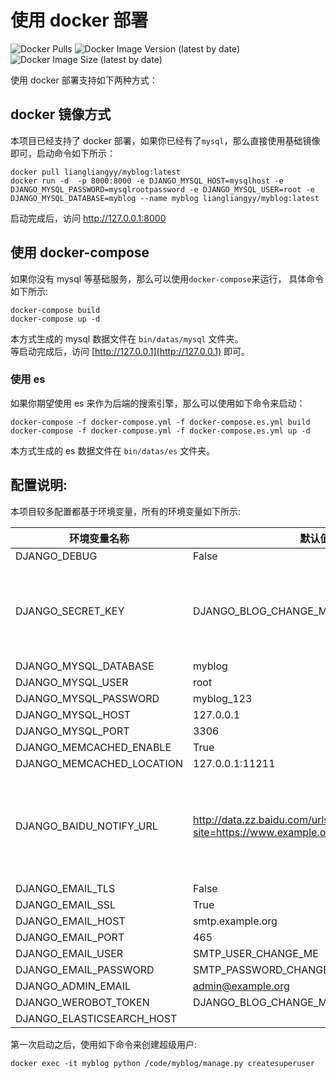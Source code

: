 # 使用 docker 部署

![Docker Pulls](https://img.shields.io/docker/pulls/liangliangyy/myblog)
![Docker Image Version (latest by date)](https://img.shields.io/docker/v/liangliangyy/myblog?sort=date)
![Docker Image Size (latest by date)](https://img.shields.io/docker/image-size/liangliangyy/myblog)

使用 docker 部署支持如下两种方式：

## docker 镜像方式

本项目已经支持了 docker 部署，如果你已经有了`mysql`，那么直接使用基础镜像即可，启动命令如下所示：

```shell
docker pull liangliangyy/myblog:latest
docker run -d  -p 8000:8000 -e DJANGO_MYSQL_HOST=mysqlhost -e DJANGO_MYSQL_PASSWORD=mysqlrootpassword -e DJANGO_MYSQL_USER=root -e DJANGO_MYSQL_DATABASE=myblog --name myblog liangliangyy/myblog:latest
```

启动完成后，访问 http://127.0.0.1:8000

## 使用 docker-compose

如果你没有 mysql 等基础服务，那么可以使用`docker-compose`来运行，
具体命令如下所示:

```shell
docker-compose build
docker-compose up -d
```

本方式生成的 mysql 数据文件在 `bin/datas/mysql` 文件夹。  
等启动完成后，访问 [http://127.0.0.1](http://127.0.0.1) 即可。

### 使用 es

如果你期望使用 es 来作为后端的搜索引擎，那么可以使用如下命令来启动：

```shell
docker-compose -f docker-compose.yml -f docker-compose.es.yml build
docker-compose -f docker-compose.yml -f docker-compose.es.yml up -d
```

本方式生成的 es 数据文件在 `bin/datas/es` 文件夹。

## 配置说明:

本项目较多配置都基于环境变量，所有的环境变量如下所示:

| 环境变量名称              | 默认值                                                                     | 备注                                                                                           |
| ------------------------- | -------------------------------------------------------------------------- | ---------------------------------------------------------------------------------------------- |
| DJANGO_DEBUG              | False                                                                      |                                                                                                |
| DJANGO_SECRET_KEY         | DJANGO_BLOG_CHANGE_ME                                                      | 请务必修改，建议[随机生成](https://www.random.org/passwords/?num=5&len=24&format=html&rnd=new) |
| DJANGO_MYSQL_DATABASE     | myblog                                                                     |                                                                                                |
| DJANGO_MYSQL_USER         | root                                                                       |                                                                                                |
| DJANGO_MYSQL_PASSWORD     | myblog_123                                                                 |                                                                                                |
| DJANGO_MYSQL_HOST         | 127.0.0.1                                                                  |                                                                                                |
| DJANGO_MYSQL_PORT         | 3306                                                                       |                                                                                                |
| DJANGO_MEMCACHED_ENABLE   | True                                                                       |                                                                                                |
| DJANGO_MEMCACHED_LOCATION | 127.0.0.1:11211                                                            |                                                                                                |
| DJANGO_BAIDU_NOTIFY_URL   | http://data.zz.baidu.com/urls?site=https://www.example.org&token=CHANGE_ME | 请在[百度站长平台](https://ziyuan.baidu.com/linksubmit/index)获取接口地址                      |
| DJANGO_EMAIL_TLS          | False                                                                      |                                                                                                |
| DJANGO_EMAIL_SSL          | True                                                                       |                                                                                                |
| DJANGO_EMAIL_HOST         | smtp.example.org                                                           |                                                                                                |
| DJANGO_EMAIL_PORT         | 465                                                                        |                                                                                                |
| DJANGO_EMAIL_USER         | SMTP_USER_CHANGE_ME                                                        |                                                                                                |
| DJANGO_EMAIL_PASSWORD     | SMTP_PASSWORD_CHANGE_ME                                                    |                                                                                                |
| DJANGO_ADMIN_EMAIL        | admin@example.org                                                          |                                                                                                |
| DJANGO_WEROBOT_TOKEN      | DJANGO_BLOG_CHANGE_ME                                                      |
| DJANGO_ELASTICSEARCH_HOST |

第一次启动之后，使用如下命令来创建超级用户:

```shell
docker exec -it myblog python /code/myblog/manage.py createsuperuser
```
